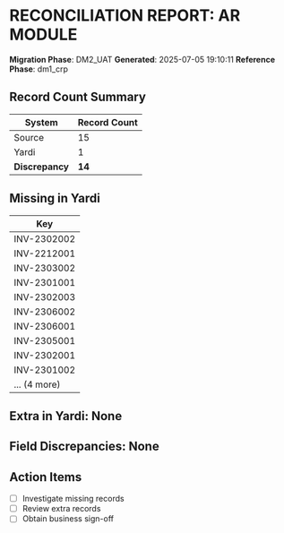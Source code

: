 # RECONCILIATION REPORT: AR MODULE

**Migration Phase**: DM2_UAT
**Generated**: 2025-07-05 19:10:11
**Reference Phase**: dm1_crp

## Record Count Summary
| System | Record Count |
|--------|--------------|
| Source | 15 |
| Yardi | 1 |
| **Discrepancy** | **14** |

## Missing in Yardi
| Key |
|-----|
| INV-2302002 |
| INV-2212001 |
| INV-2303002 |
| INV-2301001 |
| INV-2302003 |
| INV-2306002 |
| INV-2306001 |
| INV-2305001 |
| INV-2302001 |
| INV-2301002 |
| ... (4 more) |

## Extra in Yardi: None

## Field Discrepancies: None

## Action Items
- [ ] Investigate missing records
- [ ] Review extra records
- [ ] Obtain business sign-off
